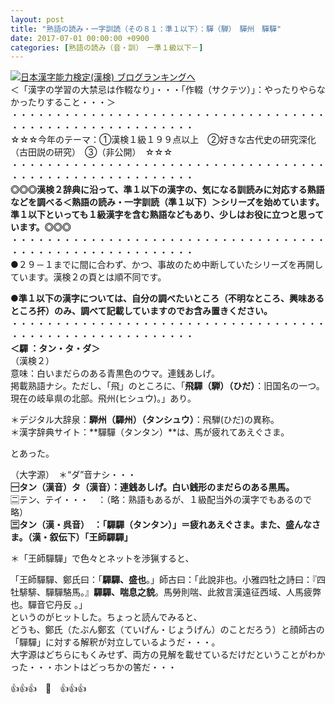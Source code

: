 ```yaml
---
layout: post
title: "熟語の読み・一字訓読（その８１：準１以下）：驒（騨）　驒州　驒驒"
date: 2017-07-01 00:00:00 +0900
categories: [熟語の読み（音・訓）　ー準１級以下－]
---
```


[![](/syuusyuu9701/assets/images/熟語の読み・一字訓読（その８１：準１以下）：驒（騨）-驒州-驒驒-br_c_3028_1.gif)](http://blog.with2.net/link.php?1659096:3028 "日本漢字能力検定(漢検) ブログランキングへ")[日本漢字能力検定(漢検) ブログランキングへ](http://blog.with2.net/link.php?1659096:3028)  
＜「漢字の学習の大禁忌は作輟なり」・・・「作輟（サクテツ）」：やったりやらなかったりすること・・・＞  
・・・・・・・・・・・・・・・・・・・・・・・・・・・・・・・・・・・・・・・・・・・・・・・・・・・・・・・・・  
☆☆☆今年のテーマ：①漢検１級１９９点以上　②好きな古代史の研究深化（古田説の研究）　③（非公開）　☆☆☆　　  
・・・・・・・・・・・・・・・・・・・・・・・・・・・・・・・・・・・・・・・・・・・・・・・・・・・・・・・・・  
**◎◎◎漢検２辞典に沿って、準１以下の漢字の、気になる訓読みに対応する熟語などを調べる＜熟語の読み・一字訓読（準１以下）＞シリーズを始めています。準１以下といっても１級漢字を含む熟語などもあり、少しはお役に立つと思っています。◎◎◎**  
・・・・・・・・・・・・・・・・・・・・・・・・・・・・・・・・・・・・・・・・・・・・・・・・・・・・・・・・・  
●２９－１までに間に合わず、かつ、事故のため中断していたシリーズを再開しています。漢検２の頁とは順不同です。  
  
**●準１以下の漢字については、自分の調べたいところ（不明なところ、興味あるところ抔）のみ、調べて記載していますのでお含み置きください。**  
・・・・・・・・・・・・・・・・・・・・・・・・・・・・・・・・・・・・・・・・・・・・・・・・・・・・・・・・・  
**＜驒 ：タン・タ・ダ＞**  
（漢検２）  
意味：白いまだらのある青黒色のウマ。連銭あしげ。  
掲載熟語ナシ。ただし、「飛」のところに、「**飛驒（騨）（ひだ）**：旧国名の一つ。現在の岐阜県の北部。飛州(ヒシュウ)。」あり。  
  
＊デジタル大辞泉：**騨州（驒州）（タンシュウ）**：飛騨(ひだ)の異称。  
＊漢字辞典サイト：**驒驒（タンタン）**は、馬が疲れてあえぐさま。  
  
とあった。  
  
（大字源）　＊“ダ”音ナシ・・・  
**🈩タン（漢音）タ（漢音）：連銭あしげ。白い銭形のまだらのある黒馬。**  
🈔テン、テイ・・・　：（略：熟語もあるが、１級配当外の漢字でもあるので略）  
**🈪タン（漢・呉音）　：「驒驒（タンタン）」＝疲れあえぐさま。また、盛んなさま。（漢・叙伝下）「王師驒驒」**  
  
＊「王師驒驒」で色々とネットを渉猟すると、  
  
「王師驒驒、鄭氏曰：「**驒驒、盛也**。」師古曰：「此說非也。小雅四牡之詩曰：『四牡騑騑、驒驒駱馬。』**驒驒、喘息之貌**。馬勞則喘、此敘言漢遠征西域、人馬疲弊也。驒音它丹反 。」  
というのがヒットした。ちょっと読んでみると、  
どうも、鄭氏（たぶん鄭玄（ていげん・じょうげん）のことだろう）と顔師古の「驒驒」に対する解釈が対立しているようだ・・・。  
大字源はどちらにもくみせず、両方の見解を載せているだけだということがわかった・・・ホントはどっちかの筈だ・・・  
  
👍👍👍　🐔　👍👍👍